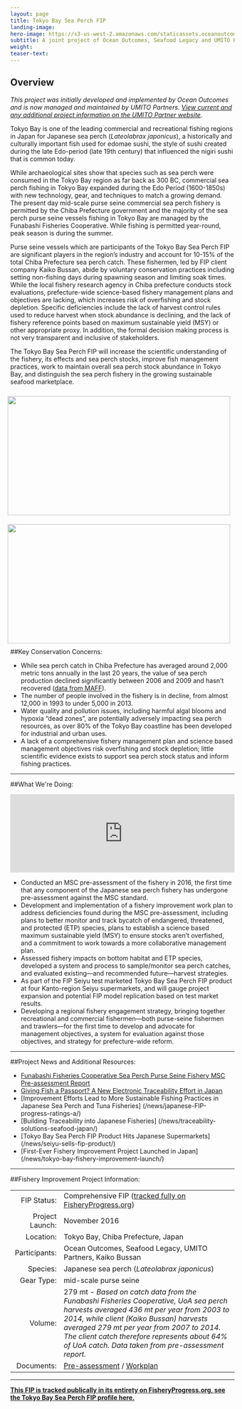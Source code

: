 ```yaml
---
layout: page 
title: Tokyo Bay Sea Perch FIP
landing-image:
hero-image: https://s3-us-west-2.amazonaws.com/staticassets.oceanoutcomes.org/hero+photos/tokyo-bay-sea-perch-hero.jpg
subtitle: A joint project of Ocean Outcomes, Seafood Legacy and UMITO Partners
weight: 
teaser-text:
---
```

<h2>Overview</h2>

*This project was initially developed and implemented by Ocean Outcomes and is now managed and maintained by UMITO Partners. <a href="https://umitopartners.com/" target="_blank">View current and any additional project information on the UMITO Partner website</a>.* 

Tokyo Bay is one of the leading commercial and recreational fishing regions in Japan for Japanese sea perch (*Lateolabrax japonicus*), a historically and culturally important fish used for edomae sushi, the style of sushi created during the late Edo-period (late 19th century) that influenced the nigiri sushi that is common today. 

While archaeological sites show that species such as sea perch were consumed in the Tokyo Bay region as far back as 300 BC, commercial sea perch fishing in Tokyo Bay expanded during the Edo Period (1600-1850s) with new technology, gear, and techniques to match a growing demand. The present day mid-scale purse seine commercial sea perch fishery is permitted by the Chiba Prefecture government and the majority of the sea perch purse seine vessels fishing in Tokyo Bay are managed by the Funabashi Fisheries Cooperative. While fishing is permitted year-round, peak season is during the summer. 

Purse seine vessels which are participants of the Tokyo Bay Sea Perch FIP are significant players in the region’s industry and account for 10-15% of the total Chiba Prefecture sea perch catch. These fishermen, led by FIP client company Kaiko Bussan, abide by voluntary conservation practices including setting non-fishing days during spawning season and limiting soak times. While the local fishery research agency in Chiba prefecture conducts stock evaluations, prefecture-wide science-based fishery management plans and objectives are lacking, which increases risk of overfishing and stock depletion. Specific deficiencies include the lack of harvest control rules used to reduce harvest when stock abundance is declining, and the lack of fishery reference points based on maximum sustainable yield (MSY) or other appropriate proxy. In addition, the formal decision making process is not very transparent and inclusive of stakeholders.

The Tokyo Bay Sea Perch FIP will increase the scientific understanding of the fishery, its effects and sea perch stocks, improve fish management practices, work to maintain overall sea perch stock abundance in Tokyo Bay, and distinguish the sea perch fishery in the growing sustainable seafood marketplace.

<img align="right" src="https://s3-us-west-2.amazonaws.com/staticassets.oceanoutcomes.org/embedded+photos/tokyo-bay-sea-perch-fip/sea-perch-production-value-graph.png" width="500" height="268" style="margin:10px">

<img align="right" src="https://s3-us-west-2.amazonaws.com/staticassets.oceanoutcomes.org/embedded+photos/tokyo-bay-sea-perch-fip/sea-perch-industry-decline-graph.png" width="500" height="268" style="margin:10px">

##Key Conservation Concerns:  

* While sea perch catch in Chiba Prefecture has averaged around 2,000 metric tons annually in the last 20 years, the value of sea perch production declined significantly between 2006 and 2009 and hasn’t recovered (<a href="http://www.maff.go.jp/j/tokei/kouhyou/gyogyou_seigaku/index.html" target="_blank">data from MAFF</a>). 
* The number of people involved in the fishery is in decline, from almost 12,000 in 1993 to under 5,000 in 2013.
* Water quality and pollution issues, including harmful algal blooms and hypoxia “dead zones”, are potentially adversely impacting sea perch resources, as over 80% of the Tokyo Bay coastline has been developed for industrial and urban uses.
* A lack of a comprehensive fishery management plan and science based management objectives risk overfishing and stock depletion; little scientific evidence exists to support sea perch stock status and inform fishing practices. 

---

##What We're Doing:

<div style="position: relative; width: 100%; height: 0; padding-bottom: 35%;"><iframe src="https://vizzlo.com/embed/perrybroderick/b9708847-00c3-4187-beb4-7cee39b61be8" style="position: absolute; top: 0; left: 0; width: 100%; height: 100%; border:none; overflow:hidden;" allowTransparency="false" scrolling="no" frameborder="0"></iframe ></div>

* Conducted an MSC pre-assessment of the fishery in 2016, the first time that any component of the Japanese sea perch fishery has undergone pre-assessment against the MSC standard.
* Development and implementation of a fishery improvement work plan to address deficiencies found during the MSC pre-assessment, including plans to better monitor and track bycatch of endangered, threatened, and protected (ETP) species, plans to establish a science based maximum sustainable yield (MSY) to ensure stocks aren’t overfished, and a commitment to work towards a more collaborative management plan.
* Assessed fishery impacts on bottom habitat and ETP species, developed a system and process to sample/monitor sea perch catches, and evaluated existing—and recommended future—harvest strategies. 
* As part of the FIP Seiyu test marketed Tokyo Bay Sea Perch FIP product at four Kanto-region Seiyu supermarkets, and will gauge project expansion and potential FIP model replication based on test market results.
* Developing a regional fishery engagement strategy, bringing together recreational and commercial fishermen—both purse-seine fishermen and trawlers—for the first time to develop and advocate for management objectives, a system for evaluation against those objectives, and strategy for prefecture-wide reform. 

---

##Project News and Additional Resources:

* <a href="https://s3-us-west-2.amazonaws.com/staticassets.oceanoutcomes.org/supporting+documents/Fishery+Project+Resources/TokyoBayPreassessment2016.pdf" target="_blank">Funabashi Fisheries Cooperative Sea Perch Purse Seine Fishery MSC Pre-assessment Report</a>
* <a href="https://www.salttraceability.org/story-hub/ecdt_japan/" target="_blank">Giving Fish a Passport? A New Electronic Traceability Effort in Japan</a>
* [Improvement Efforts Lead to More Sustainable Fishing Practices in Japanese Sea Perch and Tuna Fisheries] (/news/japanese-FIP-progress-ratings-a/)
* [Building Traceability into Japanese Fisheries] (/news/traceability-solutions-seafood-japan/)
* [Tokyo Bay Sea Perch FIP Product Hits Japanese Supermarkets] (/news/seiyu-sells-fip-product/)
* [First-Ever Fishery Improvement Project Launched in Japan] (/news/tokyo-bay-fishery-improvement-launch/)

---

##Fishery Improvement Project Information:

|||
| ---: | --- |
| FIP Status: | Comprehensive FIP (<a href="http://fisheryprogress.org/fip-profile/tokyo-bay-sea-perch-purse-seine" target="_blank">tracked fully on FisheryProgress.org</a>) |
| Project Launch: | November 2016 |
| Location: | Tokyo Bay, Chiba Prefecture, Japan |
| Participants: | Ocean Outcomes, Seafood Legacy, UMITO Partners, Kaiko Bussan |
| Species: | Japanese sea perch (*Lateolabrax japonicus*) |
| Gear Type: | mid-scale purse seine |
| Volume: | 279 mt - *Based on catch data from the Funabashi Fisheries Cooperative, UoA sea perch harvests averaged 436 mt per year from 2003 to 2014, while client (Kaiko Bussan) harvests averaged 279 mt per year from 2007 to 2014. The client catch therefore represents about 64% of UoA catch. Data taken from pre-assessment report.* |
| Documents: | <a href="https://s3-us-west-2.amazonaws.com/staticassets.oceanoutcomes.org/supporting+documents/Fishery+Project+Resources/TokyoBayPreassessment2016.pdf" target="_blank">Pre-assessment</a> / <a href="https://s3-us-west-2.amazonaws.com/staticassets.oceanoutcomes.org/supporting+documents/Fishery+Project+Resources/TokyoBayWorkplan2018.pdf" target="_blank">Workplan</a> |

----

<a href="http://fisheryprogress.org/fip-profile/tokyo-bay-sea-perch-purse-seine" target="_blank">**This FIP is tracked publically in its entirety on FisheryProgress.org, see the Tokyo Bay Sea Perch FIP profile here.**</a>
